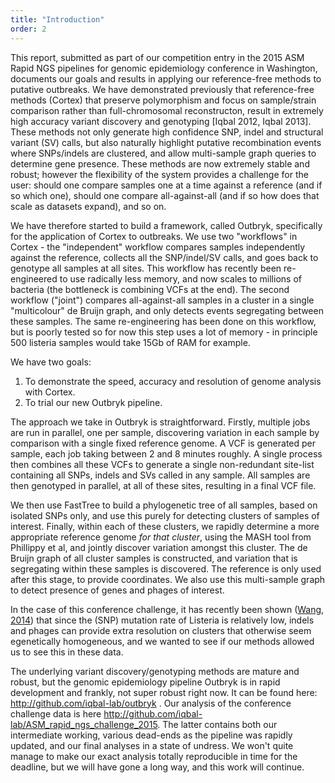 ```yaml
---
title: "Introduction"
order: 2
---
```

This report, submitted as part of our competition entry in the 2015 ASM Rapid NGS pipelines for genomic epidemiology conference in Washington, documents our goals and results in applying our reference-free methods to putative outbreaks. We have demonstrated previously that reference-free methods (Cortex) that preserve polymorphism and focus on sample/strain comparison rather than full-chromosomal reconstructon, result in extremely high accuracy variant discovery and genotyping [Iqbal 2012, Iqbal 2013]. These methods not only generate high confidence SNP, indel and structural variant (SV) calls, but also naturally highlight putative recombination events where SNPs/indels are clustered, and allow multi-sample graph queries to determine gene presence. These methods are now extremely stable and robust; however the flexibility of the system provides a challenge for the user: should one compare samples one at a time against a reference (and if so which one), should one compare all-against-all (and if so how does that scale as datasets expand), and so on. 


We have therefore started to build a framework, called Outbryk, specifically for the application of Cortex to outbreaks. We use two "workflows" in Cortex - the "independent" workflow compares samples independently against the reference, collects all the SNP/indel/SV calls, and goes back to genotype all samples at all sites. This workflow has recently been re-engineered to use radically less memory, and now scales to millions of bacteria (the bottleneck is combining VCFs at the end). The second workflow ("joint") compares all-against-all samples in a cluster  in a single "multicolour" de Bruijn graph, and only detects events segregating between these samples. The same re-engineering has been done on this workflow, but is poorly tested so for now this step uses a lot of memory - in principle 500 listeria samples would take 15Gb of RAM for example.

We have two goals:

1. To demonstrate the speed, accuracy and resolution of genome analysis with Cortex. 
2. To trial our new Outbryk pipeline.


The approach we take in Outbryk is straightforward. Firstly, multiple jobs are run in parallel, one per sample, discovering variation in each sample by comparison with a single fixed reference genome. A VCF is generated per sample, each job taking between 2 and 8 minutes roughly. A single process then combines all these VCFs to generate a single non-redundant site-list containing all SNPs, indels and SVs called in any sample.  All samples are then genotyped in parallel, at all of these sites, resulting in a final VCF file.

We then use FastTree to build a phylogenetic tree of all samples, based on isolated SNPs only, and use this purely for detecting clusters of samples of interest. Finally, within each of these clusters, we rapidly determine a more appropriate reference genome *for that cluster*, using the MASH tool from Phillippy et al, and jointly discover variation amongst this cluster. The de Bruijn graph of all cluster samples is constructed, and variation that is segregating within these samples is discovered. The reference is only used after this stage, to provide coordinates.
We also use this multi-sample graph to detect presence of genes and phages of interest.

In the case of this conference challenge, it has recently been shown ([Wang, 2014](doi:10.1128/JCM.00202-15)) that since the (SNP) mutation rate of Listeria is relatively low, indels and phages can provide extra resolution on clusters that otherwise seem egenetically homogeneous, and we wanted to see if our methods allowed us to see this in these data.


The underlying variant discovery/genotyping methods are mature and robust, but the genomic epidemiology pipeline Outbryk is in rapid development and frankly, not super robust right now. It can be found here: http://github.com/iqbal-lab/outbryk . Our analysis of the conference challenge data is here http://github.com/iqbal-lab/ASM_rapid_ngs_challenge_2015. The latter contains both our intermediate working, various dead-ends as the pipeline was rapidly updated, and our final analyses in a state of undress. We won't quite manage to make our exact analysis totally reproducible in time for the deadline, but we will have gone a long way, and this work will continue.

